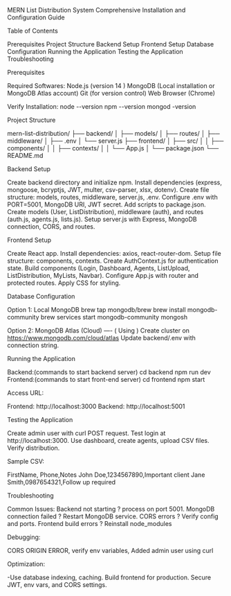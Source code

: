 MERN List Distribution System 
Comprehensive Installation and Configuration Guide



Table of Contents

Prerequisites Project Structure Backend Setup Frontend Setup
Database Configuration Running the Application Testing the Application Troubleshooting

Prerequisites

Required Softwares:
Node.js (version 14 )
MongoDB (Local installation or MongoDB Atlas account)
Git (for version control)
Web Browser (Chrome)


Verify Installation: node --version npm --version mongod -version

Project Structure

mern-list-distribution/
├── backend/
│   ├── models/
│   ├── routes/
│   ├── middleware/
│   ├── .env
│   └── server.js
├── frontend/
│   ├── src/
│   │   ├── components/
│   │   ├── contexts/
│   │   └── App.js
│   └── package.json
└── README.md

Backend Setup

Create backend directory and initialize npm.
Install dependencies (express, mongoose, bcryptjs, JWT, multer, csv-parser, xlsx, dotenv).
Create file structure: models, routes, middleware, server.js, .env.
Configure .env with PORT=5001, MongoDB URI, JWT secret.
Add scripts to package.json.
Create models (User, ListDistribution), middleware (auth), and routes (auth.js, agents.js, lists.js).
Setup server.js with Express, MongoDB connection, CORS, and routes.

Frontend Setup

Create React app.
Install dependencies: axios, react-router-dom.
Setup file structure: components, contexts.
Create AuthContext.js for authentication state.
Build components (Login, Dashboard, Agents, ListUpload, ListDistribution, MyLists, Navbar).
Configure App.js with router and protected routes.
Apply CSS for styling.

Database Configuration

Option 1: Local MongoDB brew tap mongodb/brew
brew install mongodb-community
brew services start mongodb-community mongosh

Option 2: MongoDB Atlas (Cloud)  —- ( Using ) 
Create cluster on https://www.mongodb.com/cloud/atlas
Update backend/.env with connection string.

Running the Application

Backend:(commands to start backend server)
cd backend
 npm run dev
Frontend:(commands to start front-end server)
cd frontend
 npm start

Access URL: 

Frontend: http://localhost:3000
 Backend: http://localhost:5001

Testing the Application

Create admin user with curl POST request.
Test login at http://localhost:3000.
Use dashboard, create agents, upload CSV files.
Verify distribution.


Sample CSV:

FirstName, Phone,Notes
John Doe,1234567890,Important client Jane Smith,0987654321,Follow up required

Troubleshooting

Common Issues:
Backend not starting ?  process on port 5001.
MongoDB connection failed ? Restart MongoDB service.
CORS errors ? Verify config and ports.
Frontend build errors ? Reinstall node_modules

Debugging:

CORS ORIGIN ERROR, verify env variables, Added admin user using curl 

Optimization:

-Use database indexing, caching.
Build frontend for production.
Secure JWT, env vars, and CORS settings.